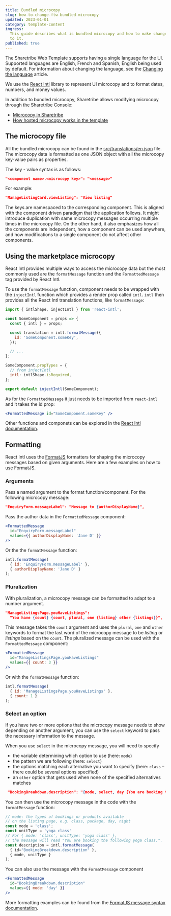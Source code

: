 ```yaml
---
title: Bundled microcopy
slug: how-to-change-ftw-bundled-microcopy
updated: 2023-01-01
category: template-content
ingress:
  This guide describes what is bundled microcopy and how to make changes
  to it.
published: true
---
```


The Sharetribe Web Template supports having a single language for the
UI. Supported languages are English, French and Spanish, English being
used by default. For information about changing the language, see the
[Changing the language](/template/how-to-change-template-language/)
article.

We use the [React Intl](https://github.com/yahoo/react-intl) library to
represent UI microcopy and to format dates, numbers, and money values.

In addition to bundled microcopy, Sharetribe allows modifying microcopy
through the Sharetribe Console:

- [Microcopy in Sharetribe](/concepts/microcopy/)
- [How hosted microcopy works in the template](/template/hosted-microcopy/)

## The microcopy file

All the bundled microcopy can be found in the
[src/translations/en.json](https://github.com/sharetribe/web-template/blob/master/src/translations/en.json)
file. The microcopy data is formatted as one JSON object with all the
microcopy key-value pairs as properties.

The key - value syntax is as follows:

```json
"<component name>.<microcopy key>": "<message>"
```

For example:

```json
"ManageListingCard.viewListing": "View listing"
```

The keys are namespaced to the corresponding component. This is aligned
with the component driven paradigm that the application follows. It
might introduce duplication with same microcopy messages occurring
multiple times in the microcopy file. On the other hand, it also
emphasizes how all the components are independent, how a component can
be used anywhere, and how modifications to a single component do not
affect other components.

## Using the marketplace microcopy

React Intl provides multiple ways to access the microcopy data but the
most commonly used are the `formatMessage` function and the
`FormattedMessage` tag provided by React Intl.

To use the `formatMessage` function, component needs to be wrapped with
the `injectIntl` function which provides a render prop called `intl`.
`intl` then provides all the React Intl translation functions, like
`formatMessage`:

```js
import { intlShape, injectIntl } from 'react-intl';

const SomeComponent = props => {
  const { intl } = props;

  const translation = intl.formatMessage({
    id: 'SomeComponent.someKey',
  });

  // ...
};

SomeComponent.propTypes = {
  // from injectIntl
  intl: intlShape.isRequired,
};

export default injectIntl(SomeComponent);
```

As for the `FormattedMessage` it just needs to be imported from
`react-intl` and it takes the id prop:

```jsx
<FormattedMessage id="SomeComponent.someKey" />
```

Other functions and componets can be explored in the
[React Intl documentation](https://github.com/yahoo/react-intl/wiki).

## Formatting

React Intl uses the [FormatJS](https://formatjs.io/) formatters for
shaping the microcopy messages based on given arguments. Here are a few
examples on how to use FormatJS.

### Arguments

Pass a named argument to the format function/component. For the
following microcopy message:

```json
"EnquiryForm.messageLabel": "Message to {authorDisplayName}",
```

Pass the author data in the `FormattedMessage` component:

```jsx
<FormattedMessage
  id="EnquiryForm.messageLabel"
  values={{ authorDisplayName: 'Jane D' }}
/>
```

Or the the `formatMessage` function:

```js
intl.formatMessage(
  { id: 'EnquiryForm.messageLabel' },
  { authorDisplayName: 'Jane D' }
);
```

### Pluralization

With pluralization, a microcopy message can be formatted to adapt to a
number argument.

```json
"ManageListingsPage.youHaveListings":
  "You have {count} {count, plural, one {listing} other {listings}}",
```

This message takes the `count` argument and uses the `plural`, `one` and
`other` keywords to format the last word of the microcopy message to be
_listing_ or _listings_ based on the `count`. The pluralized message can
be used with the `FormattedMessage` component:

```jsx
<FormattedMessage
  id="ManageListingsPage.youHaveListings"
  values={{ count: 3 }}
/>
```

Or with the `formatMessage` function:

```js
intl.formatMessage(
  { id: 'ManageListingsPage.youHaveListings' },
  { count: 1 }
);
```

### Select an option

If you have two or more options that the microcopy message needs to show
depending on another argument, you can use the `select` keyword to pass
the necessary information to the message.

When you use `select` in the microcopy message, you will need to specify

- the variable determining which option to use (here: `mode`)
- the pattern we are following (here: `select`)
- the options matching each alternative you want to specify (here:
  `class` – there could be several options specified)
- an `other` option that gets used when none of the specified
  alternatives matches

```json
 "BookingBreakdown.description": "{mode, select, day {You are booking the following days:} night {You are booking the following nights:} other {You are booking the following {unitType}:}}"
```

You can then use the microcopy message in the code with the
`formatMessage` function:

```js
// mode: the types of bookings or products available
// on the listing page, e.g. class, package, day, night
const mode = 'class';
const unitType = 'yoga class'
// For { mode: 'class', unitType: 'yoga class' },
// the message will read "You are booking the following yoga class.".
const description = intl.formatMessage(
  { id="BookingBreakdown.description" },
  { mode, unitType }
);
```

You can also use the message with the `FormatMessage` component

```jsx
<FormattedMessage
  id="BookingBreakdown.description"
  values={{ mode: 'day' }}
/>
```

More formatting examples can be found from the
[FormatJS message syntax documentation](https://formatjs.io/docs/core-concepts/icu-syntax/).
